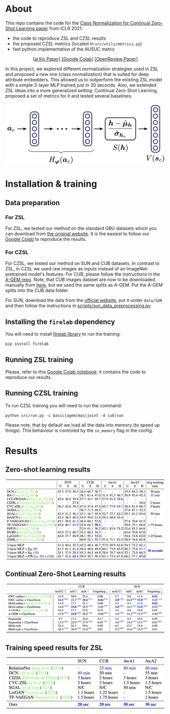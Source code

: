 # About

This repo contains the code for the [Class Normalization for Continual Zero-Shot Learning paper](https://arxiv.org/abs/2006.11328) from ICLR 2021:
- the code to reproduce ZSL and CZSL results
- the proposed CZSL metrics (located in `src/utils/metrics.py`)
- fast python implementation of the AUSUC metric

<p style="text-align: center;">
<!-- [[Paper]](https://arxiv.org/abs/2006.11328) [[Google Colab]](https://colab.research.google.com/drive/125-hNotS79DH-6lb3CNcN3PaDZfPxasV?usp=sharing) [Website (TBD)] -->
<a href="https://arxiv.org/abs/2006.11328" target="_blank">[arXiv Paper]</a>
<a href="https://colab.research.google.com/drive/125-hNotS79DH-6lb3CNcN3PaDZfPxasV?usp=sharing" target="_blank">[Google Colab]</a>
<a href="https://openreview.net/forum?id=7pgFL2Dkyyy" target="_blank">[OpenReview Paper]</a>
</p>
<!-- [[Website (TBD)]](https://universome.github.io/class-norm-for-czsl) -->

In this project, we explored different normalization strategies used in ZSL and proposed a new one (class normalization) that is suited for deep attribute embedders.
This allowed us to outperform the existing ZSL model with a simple 3-layer MLP trained just in 30 seconds.
Also, we extended ZSL ideas into a more generalized setting: Continual Zero-Shot Learning, proposed a set of metrics for it and tested several baselines.

<div style="text-align:center">
<img src="images/class-norm-illustration.jpg" alt="Class Normalization illustration" width="500"/>
</div>

# Installation & training
## Data preparation
### For ZSL
For ZSL, we tested our method on the standard GBU datasets which you can download from [the original website](https://www.mpi-inf.mpg.de/departments/computer-vision-and-machine-learning/research/zero-shot-learning/zero-shot-learning-the-good-the-bad-and-the-ugly).
It is the easiest to follow our [Google Colab](class-norm-for-czsl.ipynb) to reproduce the results.

### For CZSL
For CZSL, we tested our method on SUN and CUB datasets.
In contrast to ZSL, in CZSL we used raw images as inputs instead of an ImageNet-pretrained model's features.
For CUB, please follow the instructions in the [A-GEM repo](https://github.com/facebookresearch/agem). Note, that CUB images dataset are now to be downloaded manually from [here](http://www.vision.caltech.edu/visipedia/CUB-200-2011.html), but we used the same splits as A-GEM.
Put the A-GEM splits into the CUB data folder.

For SUN, download the data from the [official website](https://cs.brown.edu/~gmpatter/sunattributes.html), put it under `data/SUN` and then follow the instructions in [scripts/sun_data_preprocessing.py](scripts/sun_data_preprocessing.py)

## Installing the `firelab` dependency
You will need to install [firelab library](https://github.com/universome/firelab) to run the training:
```
pip install firelab
```

## Running ZSL training
Please, refer to this [Google Colab notebook](class-norm-for-czsl.ipynb): it contains the code to reproduce our results.

## Running CZSL training
To run CZSL training you will need to run the command:
```
python src/run.py -c basic|agem|mas|joint -d cub|sun
```
Please note, that by default we load all the data into memory (to speed up things).
This behaviour is controled by the `in_memory` flag in the config.

# Results
## Zero-shot learning results
<div style="text-align:center">
<img src="images/zsl-results-table.jpg" alt="ZSL results" style="max-width: 500px"/>
</div>

## Continual Zero-Shot Learning results
<div style="text-align:center">
<img src="images/czsl-results-table.jpg" alt="CZSL results" style="max-width: 500px"/>
</div>


## Training speed results for ZSL
<div style="text-align:center">
<img src="images/training-speed-results.jpg" alt="Training speed results" style="max-width: 500px"/>
</div>
